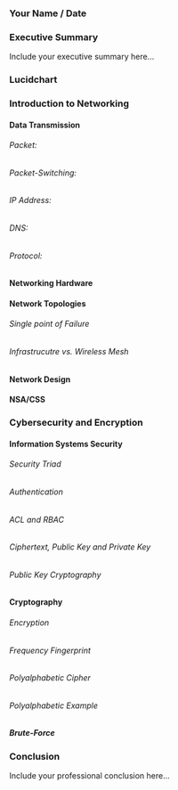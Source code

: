 ### Your Name / Date

### Executive Summary 
Include your executive summary here...

### Lucidchart

### Introduction to Networking

#### Data Transmission
###### Packet:
###### Packet-Switching:
###### IP Address:
###### DNS:
###### Protocol:

#### Networking Hardware
#### Network Topologies
###### Single point of Failure
###### Infrastrucutre vs. Wireless Mesh
#### Network Design
#### NSA/CSS

### Cybersecurity and Encryption

#### Information Systems Security

###### Security Triad
###### Authentication
###### ACL and RBAC
###### Ciphertext, Public Key and Private Key
###### Public Key Cryptography

#### Cryptography
###### Encryption
###### Frequency Fingerprint
###### Polyalphabetic Cipher
###### Polyalphabetic Example

##### Brute-Force

### Conclusion
Include your professional conclusion here...

